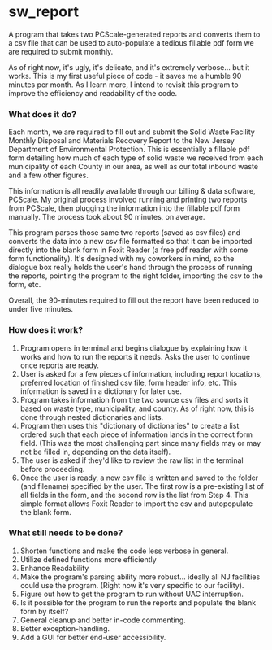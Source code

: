 # sw_report
A program that takes two PCScale-generated reports and converts them to a csv file that can be used to auto-populate a tedious fillable pdf form we are required to submit monthly.

As of right now, it's ugly, it's delicate, and it's extremely verbose... but it works. This is my first useful piece of code - it saves me a humble 90 minutes per month. As I learn more, I intend to revisit this program to improve the efficiency and readability of the code.

### What does it do?
Each month, we are required to fill out and submit the Solid Waste Facility Monthly Disposal and Materials Recovery Report to the New Jersey Department of Environmental Protection. This is essentially a fillable pdf form detailing how much of each type of solid waste we received from each municipality of each County in our area, as well as our total inbound waste and a few other figures.

This information is all readily available through our billing & data software, PCScale. My original process involved running and printing two reports from PCScale, then plugging the information into the fillable pdf form manually. The process took about 90 minutes, on average.

This program parses those same two reports (saved as csv files) and converts the data into a new csv file formatted so that it can be imported directly into the blank form in Foxit Reader (a free pdf reader with some form functionality). It's designed with my coworkers in mind, so the dialogue box really holds the user's hand through the process of running the reports, pointing the program to the right folder, importing the csv to the form, etc.

Overall, the 90-minutes required to fill out the report have been reduced to under five minutes.

### How does it work?
1. Program opens in terminal and begins dialogue by explaining how it works and how to run the reports it needs. Asks the user to continue once reports are ready.
2. User is asked for a few pieces of information, including report locations, preferred location of finished csv file, form header info, etc. This information is saved in a dictionary for later use.
3. Program takes information from the two source csv files and sorts it based on waste type, municipality, and county. As of right now, this is done through nested dictionaries and lists.
4. Program then uses this "dictionary of dictionaries" to create a list ordered such that each piece of information lands in the correct form field. (This was the most challenging part since many fields may or may not be filled in, depending on the data itself).
5. The user is asked if they'd like to review the raw list in the terminal before proceeding.
6. Once the user is ready, a new csv file is written and saved to the folder (and filename) specified by the user. The first row is a pre-existing list of all fields in the form, and the second row is the list from Step 4. This simple format allows Foxit Reader to import the csv and autopopulate the blank form.

### What still needs to be done?
1. Shorten functions and make the code less verbose in general.
2. Utilize defined functions more efficiently
3. Enhance Readability
4. Make the program's parsing ability more robust... ideally all NJ facilities could use the program. (Right now it's very specific to our facility).
5. Figure out how to get the program to run without UAC interruption.
6. Is it possible for the program to run the reports and populate the blank form by itself?
7. General cleanup and better in-code commenting.
8. Better exception-handling.
9. Add a GUI for better end-user accessibility. 
